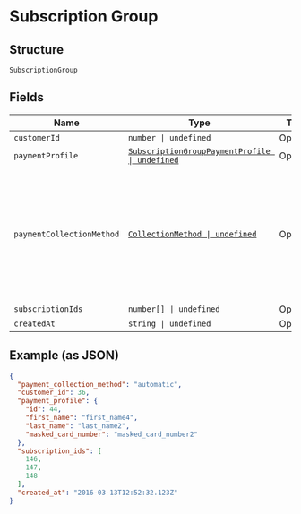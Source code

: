 
# Subscription Group

## Structure

`SubscriptionGroup`

## Fields

| Name | Type | Tags | Description |
|  --- | --- | --- | --- |
| `customerId` | `number \| undefined` | Optional | - |
| `paymentProfile` | [`SubscriptionGroupPaymentProfile \| undefined`](../../doc/models/subscription-group-payment-profile.md) | Optional | - |
| `paymentCollectionMethod` | [`CollectionMethod \| undefined`](../../doc/models/collection-method.md) | Optional | The type of payment collection to be used in the subscription. For legacy Statements Architecture valid options are - `invoice`, `automatic`. For current Relationship Invoicing Architecture valid options are - `remittance`, `automatic`, `prepaid`.<br>**Default**: `CollectionMethod.Automatic` |
| `subscriptionIds` | `number[] \| undefined` | Optional | - |
| `createdAt` | `string \| undefined` | Optional | - |

## Example (as JSON)

```json
{
  "payment_collection_method": "automatic",
  "customer_id": 36,
  "payment_profile": {
    "id": 44,
    "first_name": "first_name4",
    "last_name": "last_name2",
    "masked_card_number": "masked_card_number2"
  },
  "subscription_ids": [
    146,
    147,
    148
  ],
  "created_at": "2016-03-13T12:52:32.123Z"
}
```

